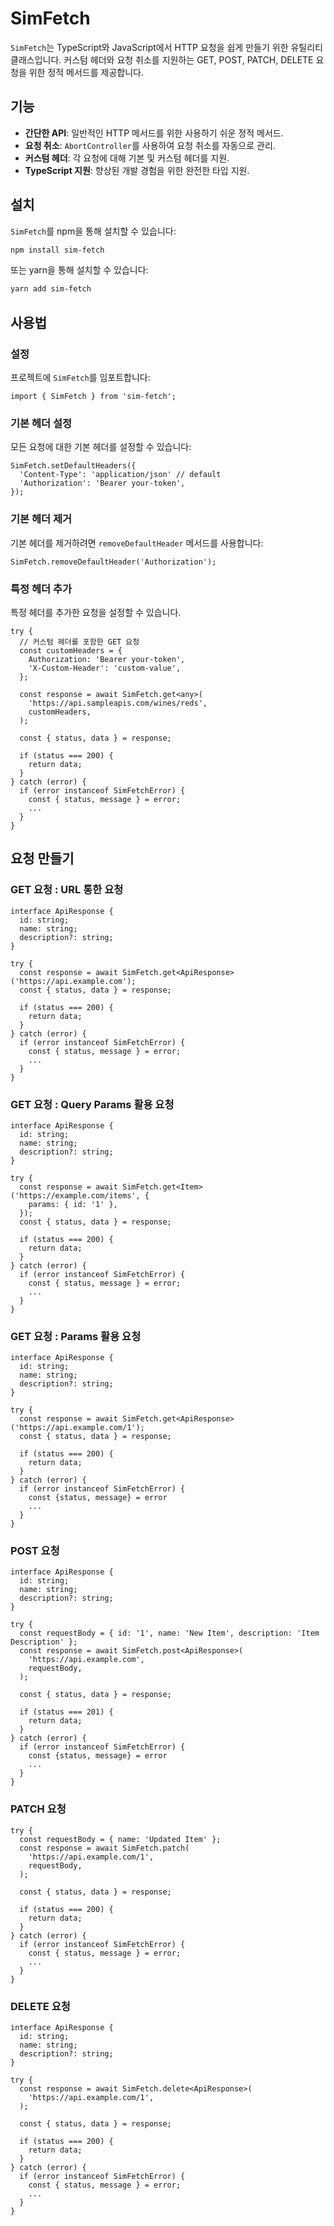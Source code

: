 # SimFetch

`SimFetch`는 TypeScript와 JavaScript에서 HTTP 요청을 쉽게 만들기 위한 유틸리티 클래스입니다. 커스텀 헤더와 요청 취소를 지원하는 GET, POST, PATCH, DELETE 요청을 위한 정적 메서드를 제공합니다.

## 기능

- **간단한 API**: 일반적인 HTTP 메서드를 위한 사용하기 쉬운 정적 메서드.
- **요청 취소**: `AbortController`를 사용하여 요청 취소를 자동으로 관리.
- **커스텀 헤더**: 각 요청에 대해 기본 및 커스텀 헤더를 지원.
- **TypeScript 지원**: 향상된 개발 경험을 위한 완전한 타입 지원.

## 설치

`SimFetch`를 npm을 통해 설치할 수 있습니다:

```bash
npm install sim-fetch
```

또는 yarn을 통해 설치할 수 있습니다:

```bash
yarn add sim-fetch
```
## 사용법

### 설정

프로젝트에 `SimFetch`를 임포트합니다:

```tsx
import { SimFetch } from 'sim-fetch';
```

### 기본 헤더 설정

모든 요청에 대한 기본 헤더를 설정할 수 있습니다:

```tsx
SimFetch.setDefaultHeaders({
  'Content-Type': 'application/json' // default
  'Authorization': 'Bearer your-token', 
});
```

### 기본 헤더 제거

기본 헤더를 제거하려면 `removeDefaultHeader` 메서드를 사용합니다:

```tsx
SimFetch.removeDefaultHeader('Authorization');
```

### 특정 헤더 추가

특정 헤더를 추가한 요청을 설정할 수 있습니다.

```tsx
try {
  // 커스텀 헤더를 포함한 GET 요청
  const customHeaders = {
    Authorization: 'Bearer your-token',
    'X-Custom-Header': 'custom-value',
  };

  const response = await SimFetch.get<any>(
    'https://api.sampleapis.com/wines/reds',
    customHeaders,
  );

  const { status, data } = response;

  if (status === 200) {
    return data;
  }
} catch (error) {
  if (error instanceof SimFetchError) {
    const { status, message } = error;
    ...
  }
}
```

## 요청 만들기

### GET 요청 : URL 통한 요청
```tsx
interface ApiResponse {
  id: string;
  name: string;
  description?: string;
}

try {
  const response = await SimFetch.get<ApiResponse>('https://api.example.com');
  const { status, data } = response;

  if (status === 200) {
    return data;
  }
} catch (error) {
  if (error instanceof SimFetchError) {
    const { status, message } = error;
    ...
  }
}
```

### GET 요청 : Query Params 활용 요청
```tsx
interface ApiResponse {
  id: string;
  name: string;
  description?: string;
}

try {
  const response = await SimFetch.get<Item>('https://example.com/items', {
    params: { id: '1' },
  });
  const { status, data } = response;

  if (status === 200) {
    return data;
  }
} catch (error) {
  if (error instanceof SimFetchError) {
    const { status, message } = error;
    ...
  }
}
```

### GET 요청 : Params 활용 요청
```tsx
interface ApiResponse {
  id: string;
  name: string;
  description?: string;
}

try {
  const response = await SimFetch.get<ApiResponse>('https://api.example.com/1');
  const { status, data } = response;

  if (status === 200) {
    return data;
  }
} catch (error) {
  if (error instanceof SimFetchError) {
    const {status, message} = error
    ...
  }
}
```

### POST 요청

```tsx
interface ApiResponse {
  id: string;
  name: string;
  description?: string;
}

try {
  const requestBody = { id: '1', name: 'New Item', description: 'Item Description' };
  const response = await SimFetch.post<ApiResponse>(
    'https://api.example.com',
    requestBody,
  );

  const { status, data } = response;

  if (status === 201) {
    return data;
  }
} catch (error) {
  if (error instanceof SimFetchError) {
    const {status, message} = error
    ...
  }
}
```

### PATCH 요청

```tsx
try {
  const requestBody = { name: 'Updated Item' };
  const response = await SimFetch.patch(
    'https://api.example.com/1',
    requestBody,
  );

  const { status, data } = response;

  if (status === 200) {
    return data;
  }
} catch (error) {
  if (error instanceof SimFetchError) {
    const { status, message } = error;
    ...
  }
}
```

### DELETE 요청

```tsx
interface ApiResponse {
  id: string;
  name: string;
  description?: string;
}

try {
  const response = await SimFetch.delete<ApiResponse>(
    'https://api.example.com/1',
  );

  const { status, data } = response;

  if (status === 200) {
    return data;
  }
} catch (error) {
  if (error instanceof SimFetchError) {
    const { status, message } = error;
    ...
  }
}
```
